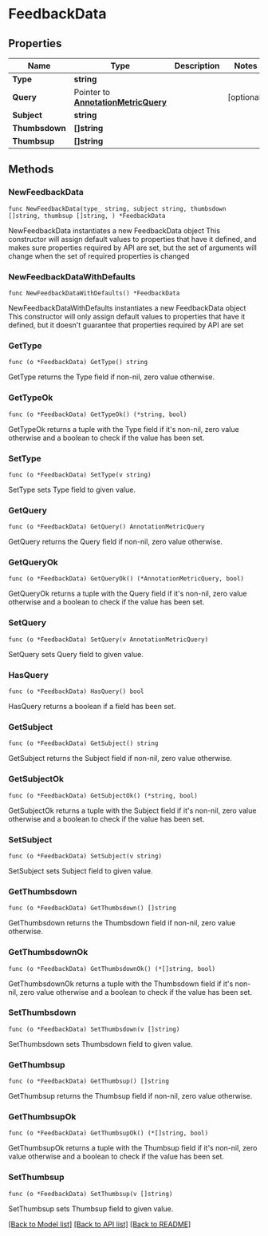 # FeedbackData

## Properties

Name | Type | Description | Notes
------------ | ------------- | ------------- | -------------
**Type** | **string** |  | 
**Query** | Pointer to [**AnnotationMetricQuery**](AnnotationMetricQuery.md) |  | [optional] 
**Subject** | **string** |  | 
**Thumbsdown** | **[]string** |  | 
**Thumbsup** | **[]string** |  | 

## Methods

### NewFeedbackData

`func NewFeedbackData(type_ string, subject string, thumbsdown []string, thumbsup []string, ) *FeedbackData`

NewFeedbackData instantiates a new FeedbackData object
This constructor will assign default values to properties that have it defined,
and makes sure properties required by API are set, but the set of arguments
will change when the set of required properties is changed

### NewFeedbackDataWithDefaults

`func NewFeedbackDataWithDefaults() *FeedbackData`

NewFeedbackDataWithDefaults instantiates a new FeedbackData object
This constructor will only assign default values to properties that have it defined,
but it doesn't guarantee that properties required by API are set

### GetType

`func (o *FeedbackData) GetType() string`

GetType returns the Type field if non-nil, zero value otherwise.

### GetTypeOk

`func (o *FeedbackData) GetTypeOk() (*string, bool)`

GetTypeOk returns a tuple with the Type field if it's non-nil, zero value otherwise
and a boolean to check if the value has been set.

### SetType

`func (o *FeedbackData) SetType(v string)`

SetType sets Type field to given value.


### GetQuery

`func (o *FeedbackData) GetQuery() AnnotationMetricQuery`

GetQuery returns the Query field if non-nil, zero value otherwise.

### GetQueryOk

`func (o *FeedbackData) GetQueryOk() (*AnnotationMetricQuery, bool)`

GetQueryOk returns a tuple with the Query field if it's non-nil, zero value otherwise
and a boolean to check if the value has been set.

### SetQuery

`func (o *FeedbackData) SetQuery(v AnnotationMetricQuery)`

SetQuery sets Query field to given value.

### HasQuery

`func (o *FeedbackData) HasQuery() bool`

HasQuery returns a boolean if a field has been set.

### GetSubject

`func (o *FeedbackData) GetSubject() string`

GetSubject returns the Subject field if non-nil, zero value otherwise.

### GetSubjectOk

`func (o *FeedbackData) GetSubjectOk() (*string, bool)`

GetSubjectOk returns a tuple with the Subject field if it's non-nil, zero value otherwise
and a boolean to check if the value has been set.

### SetSubject

`func (o *FeedbackData) SetSubject(v string)`

SetSubject sets Subject field to given value.


### GetThumbsdown

`func (o *FeedbackData) GetThumbsdown() []string`

GetThumbsdown returns the Thumbsdown field if non-nil, zero value otherwise.

### GetThumbsdownOk

`func (o *FeedbackData) GetThumbsdownOk() (*[]string, bool)`

GetThumbsdownOk returns a tuple with the Thumbsdown field if it's non-nil, zero value otherwise
and a boolean to check if the value has been set.

### SetThumbsdown

`func (o *FeedbackData) SetThumbsdown(v []string)`

SetThumbsdown sets Thumbsdown field to given value.


### GetThumbsup

`func (o *FeedbackData) GetThumbsup() []string`

GetThumbsup returns the Thumbsup field if non-nil, zero value otherwise.

### GetThumbsupOk

`func (o *FeedbackData) GetThumbsupOk() (*[]string, bool)`

GetThumbsupOk returns a tuple with the Thumbsup field if it's non-nil, zero value otherwise
and a boolean to check if the value has been set.

### SetThumbsup

`func (o *FeedbackData) SetThumbsup(v []string)`

SetThumbsup sets Thumbsup field to given value.



[[Back to Model list]](../README.md#documentation-for-models) [[Back to API list]](../README.md#documentation-for-api-endpoints) [[Back to README]](../README.md)


